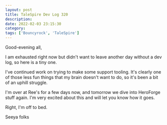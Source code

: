 ```yaml
---
layout: post
title: TaleSpire Dev Log 320
description:
date: 2022-02-03 23:15:30
category:
tags: ['Bouncyrock', 'TaleSpire']
---
```


Good-evening all,

I am exhausted right now but didn't want to leave another day without a dev log, so here is a tiny one.

I've continued work on trying to make some support tooling. It's clearly one of those less fun things that my brain doesn't want to do, so it's been a bit of an uphill struggle.

I'm over at Ree's for a few days now, and tomorrow we dive into HeroForge stuff again. I'm very excited about this and will let you know how it goes.

Right, I'm off to bed. 

Seeya folks
